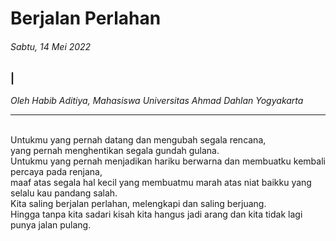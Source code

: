 # Berjalan Perlahan

###### Sabtu, 14 Mei 2022

### |

_Oleh Habib Aditiya, Mahasiswa Universitas Ahmad Dahlan Yogyakarta_

---
<br>
Untukmu yang pernah datang dan mengubah segala rencana,
<br>
yang pernah menghentikan segala gundah gulana.
<br>
Untukmu yang pernah menjadikan hariku berwarna dan membuatku kembali percaya pada renjana, 
<br>
maaf atas segala hal kecil yang membuatmu marah atas niat baikku yang selalu kau pandang salah.
<br>
Kita saling berjalan perlahan, melengkapi dan saling berjuang.
<br>
Hingga tanpa kita sadari kisah kita hangus jadi arang dan kita tidak lagi punya jalan pulang.
<br>